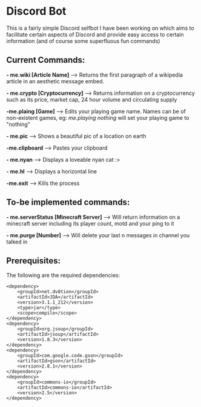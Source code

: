# Discord Bot
This is a fairly simple Discord selfbot I have been working on which aims to facilitate certain aspects of Discord and provide easy access to certain information (and of course some superfluous fun commands)


## **Current Commands:**
**- me.wiki [Article Name]** --> Returns the first paragraph of a wikipedia article in an aesthetic message embed.

**- me.crypto [Cryptocurrency]** --> Returns information on a cryptocurrency such as its price, market cap, 24 hour volume and circulating supply

**-me.plaing [Game]** --> Edits your playing game name. Names can be of non-existent games, eg: _me.playing nothing_ will set your playing game to "nothing"

**- me.pic** --> Shows a beautiful pic of a location on earth

**-me.clipboard** --> Pastes your clipboard

**- me.nyan** --> Displays a loveable nyan cat :>

**- me.hl** --> Displays a horizontal line

**-me.exit** --> Kills the process


## **To-be implemented commands:**
**- me.serverStatus [Minecraft Server]** --> Will return information on a minecraft server including its player count, motd and your ping to it

**- me.purge [Number]** --> Will delete your last n messages in channel you talked in


## **Prerequisites:**
The following are the required dependencies:
```maven
<dependency>
    <groupId>net.dv8tion</groupId>
    <artifactId>JDA</artifactId>
    <version>3.1.1_212</version>
    <type>jar</type>
    <scope>compile</scope>
</dependency>
<dependency>
    <groupId>org.jsoup</groupId>
    <artifactId>jsoup</artifactId>
    <version>1.8.3</version>
</dependency>
<dependency>
    <groupId>com.google.code.gson</groupId>
    <artifactId>gson</artifactId>
    <version>2.8.1</version>
</dependency>
<dependency>
    <groupId>commons-io</groupId>
    <artifactId>commons-io</artifactId>
    <version>2.5</version>
</dependency>
```

